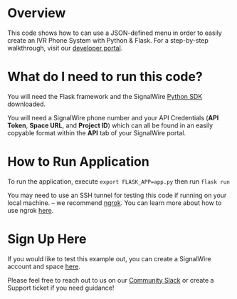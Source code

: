 # Overview 
This code shows how to can use a JSON-defined menu in order to easily create an IVR Phone System with Python & Flask. For a step-by-step walkthrough, visit our [developer portal](https://developer.signalwire.com/guides/dynamic-ivr-using-json-menus/).


# What do I need to run this code?

You will need the Flask framework and the SignalWire [Python SDK](https://developer.signalwire.com/compatibility-api/sdks) downloaded.

You will need a SignalWire phone number and your API Credentials (**API Token**, **Space URL**, and **Project ID**) which can all be found in an easily copyable format within the **API** tab of your SignalWire portal. 

# How to Run Application

To run the application, execute `export FLASK_APP=app.py` then run `flask run`

You may need to use an SSH tunnel for testing this code if running on your local machine. – we recommend [ngrok](https://ngrok.com/). You can learn more about how to use ngrok [here](https://developer.signalwire.com/apis/docs/how-to-test-webhooks-with-ngrok).

# Sign Up Here

If you would like to test this example out, you can create a SignalWire account and space [here](https://m.signalwire.com/signups/new?s=1).

Please feel free to reach out to us on our [Community Slack](https://signalwire.community/) or create a Support ticket if you need guidance!